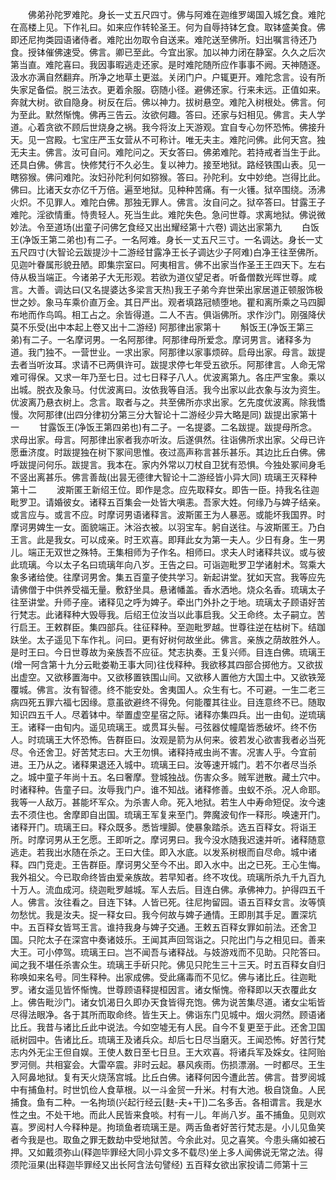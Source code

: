 <!-- { "loadSidebar": true } -->
　　佛弟孙陀罗难陀。身长一丈五尺四寸。佛与阿难在迦维罗竭国入城乞食。难陀在高楼上见。下作礼曰。如来应作转轮圣王。何为自辱持钵乞食。取钵盛美食。佛即还尼拘类园语诸侍者。难陀出勿取令自送来。难陀送至佛所。妇出嘱言待还乃食。授钵催佛速受。佛言。卿已至此。今宜出家。加以神力闭在静室。久久之后次第当直。难陀喜曰。我因事暇逃走还家。是时难陀随所应作事事不阙。天神随逐。汲水亦满自然翻弃。所净之地草土更滋。关闭门户。户辄更开。难陀念言。设有所失家足备偿。脱三法衣。更着余服。窃随小径。避佛还家。行来未远。正值如来。奔就大树。欲自隐身。树反在后。佛以神力。拔树悬空。难陀入树根处。佛言。何为至此。默然惭愧。佛再三告云。汝欲何趣。答曰。还家与妇相见。佛言。夫人学道。心着贪欲不顾后世烧身之祸。我今将汝上天游观。宜自专心勿怀恐怖。佛接升天。见一宫殿。七宝庄严玉女营从不可称计。唯无夫主。难陀问佛。此何天宫。独无夫主。佛言。汝可自问。难陀问之。天女答曰。佛弟难陀。若持戒者当生于此。还具白佛。佛言。快修梵行不久必生。复以神力。接至地狱。路经铁围山表。见一瞎猕猴。佛问难陀。汝妇孙陀利何如猕猴。答曰。孙陀利。女中妙绝。岂得比此。佛曰。比诸天女亦亿千万倍。遍至地狱。见种种苦痛。有一火镬。狱卒围绕。汤沸火炽。不见罪人。难陀白佛。那独无罪人。佛言。汝自问之。狱卒答曰。甘露王子难陀。淫欲情重。恃贵轻人。死当生此。难陀失色。急问世尊。求离地狱。佛说微妙法。令至道场(出童子问佛乞食经又出出耀经第十六卷)
调达出家第九
　　白饭王(净饭王第二弟也)有二子。一名阿难。身长一丈五尺三寸。一名调达。身长一丈五尺四寸(大智论云跋提沙十二游经甘露净王长子调达少子阿难)白净王往至佛所。见迦叶眷属形貌丑陋。即集宗室曰。阿夷相言。佛不出家当作圣王王四天下。左右侍从极当端正。今诸弟子大无形观。若欲为道仪望足者。听备僧数光晖世尊。咸言。大善。调达曰(又名提婆达多梁言天热)我王子弟今弃世荣出家居道正顿服饰极世之妙。象马车乘价直万金。其日严出。观者填路冠帻堕地。瞿和离所乘之马四脚布地而作鸟鸣。相工占之。余皆得道。二人不吉。俱诣佛所。求作沙门。刚强降伏莫不乐受(出中本起上卷又出十二游经)
阿那律出家第十
　　斛饭王(净饭王第三弟)有二子。一名摩诃男。一名阿那律。阿那律母所爱念。摩诃男言。诸释多为道。我门独不。一营世业。一求出家。阿那律以家事烦碎。启母出家。母言。跋提去者当听汝耳。求请不已两俱许可。跋提求停七年受五欲乐。阿那律言。人命无常难可得保。又求一年乃至七日。过七日释子八人。优波离第九。各庄严宝象。乘以出城。脱衣及象马。付优波离曰。汝依我等自活。我今出家以此衣象与汝为资生。优波离乃悬衣树上。念言。取者与之。共至佛所亦求出家。乞先度优波离。除我憍慢。次阿那律(出四分律初分第三分大智论十二游经少异大略是同)
跋提出家第十一
　　甘露饭王(净饭王第四弟也)有二子。一名提婆。二名跋提。跋提母所念。求母出家。母言。阿那律出家者我亦听汝。后遂俱然。往诣佛所求出家。父母已许愿垂济度。时跋提独在树下冢间思惟。夜过高声称言甚乐甚乐。其边比丘白佛。佛呼跋提问何乐。跋提言。我本在。家内外常以刀杖自卫犹有恐惧。今独处冢间身毛不竖出离甚乐。佛言善哉(出昙无德律大智论十二游经皆小异大同)
琉璃王灭释种第十二
　　波斯匿王新绍王位。即作是念。应先取释女。即告一臣。持我名往迦毗罗卫。请婚彼女。诸释五百集会一处皆大嗔恚。吾家大姓。何缘乃与婢子结亲。或言应与。或言不应。时摩诃男语诸释言。波斯匿王为人暴恶。或能坏我国界。时摩诃男婢生一女。面貌端正。沐浴衣被。以羽宝车。躬自送往。与波斯匿王。乃白王言。此是我女。可以成亲。时王欢喜。即拜此女为第一夫人。少日有身。生一男儿。端正无双世之殊特。王集相师为子作名。相师曰。求夫人时诸释共议。或与彼此琉璃。今以太子名曰琉璃年向八岁。王告之曰。可诣迦毗罗卫学诸射术。驾乘大象多诸给使。往摩诃男舍。集五百童子使共学习。新起讲堂。犹如天宫。我等应先请佛僧于中供养受福无量。敷舒坐具。悬诸幡盖。香水洒地。烧众名香。琉璃太子往至讲堂。升师子座。诸释见之呼为婢子。牵出门外扑之于地。琉璃太子顾语好苦行梵志。此诸释种大毁辱我。后绍王位汝当以此事启我。父王命终。太子嗣立。苦行启王。王敕群臣。集四部兵。往征释种。至迦毗罗越。世尊往逆在枯树下。结跏趺坐。太子遥见下车作礼。问曰。更有好树何故坐此。佛言。亲族之荫故胜外人。是时王曰。今日世尊故为亲族吾不应征。梵志执奏。王复兴师。目连白佛。琉璃王(增一阿含第十九分云毗娄勒王事大同)往伐释种。我欲移其四部合掷他方。又欲拔出虚空。又欲移置海中。又欲移置铁围山间。又欲移人置他方大国土中。又欲铁笼覆城。佛言。汝有智德。终不能安处。舍夷国人。众生有七。不可避。一生二老三病四死五罪六福七因缘。意虽欲避终不得免。何能覆其往业。目连意终不已。随取知识四五千人。尽着钵中。举置虚空星宿之际。诸释亦集四兵。出一由旬。逆琉璃王。诸释一由旬内。遥见琉璃王。或贯耳头髻。弓弦器仗幢麾皆悉破坏。终不伤人。时琉璃王大怀恐怖。告群臣曰。汝观是箭为从何来。彼若发心欲害我者必当死尽。令还舍卫。好苦梵志曰。大王勿惧。诸释持戒虫尚不害。况害人乎。今宜前进。王乃从之。诸释果退还入城中。琉璃王曰。汝等速开城门。若不尔者尽当杀之。城中童子年尚十五。名曰奢摩。登城独战。伤害众多。贼军迸散。藏土穴中。时诸释种。告童子曰。汝辱我门户。谁不知战。诸释修善。虫蚁不杀。况人命耶。我等一人敌万。甚能坏军众。为杀害人命。死入地狱。若生人中寿命短促。汝今速去不须住也。舍摩即自出国。琉璃王军复来至门。弊魔波旬作一释形。唤速开门。诸释开门。琉璃王曰。释众既多。悉皆埋脚。使暴象踏杀。选五百释女。将诣王所。时摩诃男从王乞愿。王即听之。摩诃男曰。我今没水随我迟速并听。诸释随意逃走。若我出水随在杀之。王曰大佳。即入水底。以发系树根而自尽命。城中诸释。四门竞走。王告群臣。摩诃男父至今不出。即入水中。出之已死。王心生悔。我外祖父。今已取命终皆由爱亲族故。若早知者。终不攻伐。琉璃所杀九千九百九十万人。流血成河。绕迦毗罗越城。军人去后。目连白佛。承佛神力。护得四五千人。佛言。汝往看之。目连下钵。人皆已死。往尼拘留园。语五百释女言。汝等慎勿愁忧。我是汝夫。捉一释女曰。我今何故与婢子通情。王即刖其手足。置深坑中。五百释女皆骂王言。谁持我身与婢子交通。王敕五百释女罪如前法。还舍卫国。只陀太子在深宫中奏诸妓乐。王闻其声回驾诣之。只陀出门与之相见曰。善来大王。可小停驾。琉璃王曰。岂不闻吾与诸释战。与妓游戏而不见助。只陀答曰。闻之我不堪任杀害众生。琉璃王手斫只陀。佛见只陀生三十三天。时五百释女自归称唤如来名号。同生释种。出家成佛。受此痛毒而不见忆。佛与诸比丘。往迦毗罗。诸女遥见皆怀惭愧。世尊顾语释提桓因言。诸女惭愧。帝释即以天衣覆此女上。佛告毗沙门。诸女饥渴日久即办天食皆得充饱。佛为说苦集尽道。诸女尘垢皆尽得法眼净。各于其所而取命终。皆生天上。佛诣东门见城中。烟火洞然。顾语诸比丘。我昔与诸比丘此中说法。今如空墟无有人民。自今不复更至于此。还舍卫国祇树园中。告诸比丘。琉璃王及诸兵众。却后七日尽当磨灭。王闻恐怖。好苦行梵志内外无尘王但自娱。王使人数日至七日旦。王大欢喜。将诸兵军及婇女。往阿贻罗河侧。共相宴会。大雷卒震。非时云起。暴风疾雨。伤损漂溺。一时都尽。王生入阿鼻地狱。复有天火烧荡宫城。比丘白佛。诸释何因今遭此苦。佛言。昔罗阅城中有捕鱼村。时世饥俭人食草根。以一斗金贸一升米。村有大池。极自饶鱼。人民捕食。鱼有二种。一名拘琐(兴起行经云[麩-夫+干])二名多舌。各相谓言。我是水性之虫。不处干地。而此人民皆来食啖。村有一儿。年尚八岁。虽不捕鱼。见则欢喜。罗阅村人今释种是。拘琐鱼者琉璃王是。两舌鱼者好苦行梵志是。小儿见鱼笑者今我是也。取鱼之罪无数劫中受地狱苦。今余此对。见之喜笑。今患头痛如被石押。又如戴须弥山(释迦毕罪经大同小异文多不载尽)坐上多人闻佛说无常之法。得须陀洹果(出释迦毕罪经又出长阿含法句譬经)
五百释女欲出家投请二师第十三
